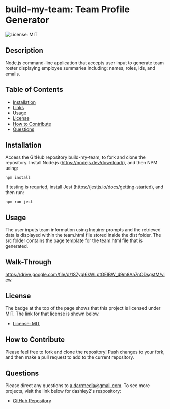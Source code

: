 # build-my-team: Team Profile Generator

![License: MIT](https://img.shields.io/badge/License-MIT-yellow.svg)
## Description
Node.js command-line application that accepts user input to generate team roster displaying employee summaries including: names, roles, ids, and emails.

## Table of Contents
- [Installation](#installation)
- [Links](#links)
- [Usage](#usage)
- [License](#license)
- [How to Contribute](#how-to-contribute)
- [Questions](#questions)

## Installation
Access the GitHub repository build-my-team, to fork and clone the repository. Install Node.js (https://nodejs.dev/download/), and then NPM using:
````````````
npm install
````````````
If testing is requried, install Jest (https://jestjs.io/docs/getting-started), and then run:
````````````
npm run jest
````````````
## Usage
The user inputs team information using Inquirer prompts and the retrieved data is displayed within the team.html file stored inside the dist folder. The src folder contains the page template for the team.html file that is generated.

## Walk-Through
https://drive.google.com/file/d/1S7ygI6kWLptGEIBW_49m8Aa7nODsgstM/view
## License
The badge at the top of the page shows that this project is licensed under MIT. The link for that license is shown below.
- [License: MIT](https://opensource.org/licenses/MIT)
## How to Contribute
Please feel free to fork and clone the repository! Push changes to your fork, and then make a pull request to add to the current repository.

## Questions
Please direct any questions to a.darrmedia@gmail.com. To see more projects, visit the link below for dashley2's respository:
- [GitHub Repository](https://github.com/dashley2)
